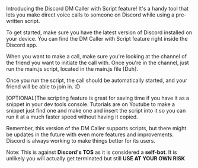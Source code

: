 Introducing the Discord DM Caller with Script feature! It's a handy tool that lets you make direct voice calls to someone on Discord while using a pre-written script.

To get started, make sure you have the latest version of Discord installed on your device. You can find the DM Caller with Script feature right inside the Discord app.

When you want to make a call, make sure you're looking at the channel of the friend you want to initiate the call with. Once you're in the channel, just run the main.js script, located in the main.js file [Duh].

Once you run the script, the call should be automatically started, and your friend will be able to join in. :D

[OPTIONAL]The scripting feature is great for saving time if you have it as a snippet in your dev tools console. Tutorials are on Youtube to make a snippet just find one and make one and insert the script into it so you can run it at a much faster speed without having it copied.

Remember, this version of the DM Caller supports scripts, but there might be updates in the future with even more features and improvements. Discord is always working to make things better for its users.

Note: This is against **Discord's TOS** as it is considered a **self-bot**. It is unlikely you will actually get terminated but still **USE AT YOUR OWN RISK**
